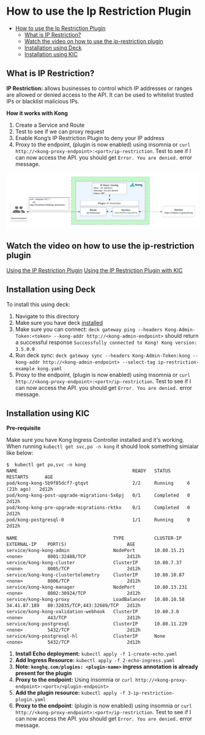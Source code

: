 # How to use the Ip Restriction Plugin

- [How to use the Ip Restriction Plugin](#how-to-use-the-ip-restriction-plugin)
  - [What is IP Restriction?](#what-is-ip-restriction)
  - [Watch the video on how to use the ip-restriction plugin](#watch-the-video-on-how-to-use-the-ip-restriction-plugin)
  - [Installation using Deck](#installation-using-deck)
  - [Installation using KIC](#installation-using-kic)

## What is IP Restriction?

**IP Restriction:** allows businesses to control which IP addresses or ranges are allowed or denied access to the API. It can be used to whitelist trusted IPs or blacklist malicious IPs.

**How it works with Kong**

1. Create a Service and Route
2. Test to see if we can proxy request
3. Enable Kong’s IP Restriction Plugin to deny your IP address
4. Proxy to the endpoint, (plugin is now enabled) using insomnia or `curl http://<kong-proxy-endpoint>:<port>/ip-restriction`. Test to see if I can now access the API. you should get `Error. You are denied.` error message.

![IP Restriction](./../../images/IP-Restriction.png)

## Watch the video on how to use the ip-restriction plugin

[Using the IP Restriction Plugin](https://youtu.be/jEwoLV4U1yA)
[Using the IP Restriction Plugin with KIC](https://youtu.be/4393zg7c1u4)

## Installation using Deck

To install this using deck:

1. Navigate to this directory
2. Make sure you have deck [installed](https://docs.konghq.com/deck/latest/installation/)
3. Make sure you can connect: `deck gateway ping --headers Kong-Admin-Token:<token> --kong-addr http://<kong-admin-endpoint>` should return a successful response `Successfully connected to Kong! Kong version:  3.5.0.0`
4. Run deck sync: `deck gateway sync --headers Kong-Admin-Token:kong --kong-addr http://<kong-admin-endpoint> --select-tag ip-restriction-example kong.yaml`
5. Proxy to the endpoint, (plugin is now enabled) using insomnia or `curl http://<kong-proxy-endpoint>:<port>/ip-restriction`. Test to see if I can now access the API. you should get `Error. You are denied.` error message.

## Installation using KIC

**Pre-requisite**

Make sure you have Kong Ingress Controller installed and it's working. When running  `kubectl get svc,po -n kong` it should look something simialar like below:

```
$  kubectl get po,svc -n kong
NAME                                          READY   STATUS      RESTARTS      AGE
pod/kong-kong-5b9f85dcf7-gtqvt                2/2     Running     6 (21h ago)   2d12h
pod/kong-kong-post-upgrade-migrations-5x6pj   0/1     Completed   0             2d12h
pod/kong-kong-pre-upgrade-migrations-rktkx    0/1     Completed   0             2d12h
pod/kong-postgresql-0                         1/1     Running     0             2d12h

NAME                                   TYPE           CLUSTER-IP     EXTERNAL-IP    PORT(S)                      AGE
service/kong-kong-admin                NodePort       10.80.15.21    <none>         8001:32488/TCP               2d12h
service/kong-kong-cluster              ClusterIP      10.80.7.37     <none>         8005/TCP                     2d12h
service/kong-kong-clustertelemetry     ClusterIP      10.80.10.87    <none>         8006/TCP                     2d12h
service/kong-kong-manager              NodePort       10.80.13.231   <none>         8002:30924/TCP               2d12h
service/kong-kong-proxy                LoadBalancer   10.80.10.58    34.41.87.189   80:32035/TCP,443:32689/TCP   2d12h
service/kong-kong-validation-webhook   ClusterIP      10.80.3.0      <none>         443/TCP                      2d12h
service/kong-postgresql                ClusterIP      10.80.11.229   <none>         5432/TCP                     2d12h
service/kong-postgresql-hl             ClusterIP      None           <none>         5432/TCP                     2d12h
```

1. **Install Echo deployment:** `kubectl apply -f 1-create-echo.yaml`
2. **Add Ingress Resource:** `kubectl apply -f 2-echo-ingress.yaml` 
3. **Note: `konghq.com/plugins: <plugin-name>` ingress annotation is already present for the plugin**
4. **Proxy to the endpoint:** Using insomnia or `curl http://<kong-proxy-endpoint>:<port>/<plugin-endpoint>`
5. **Add the plugin resource:** `kubectl apply -f 3-ip-restriction-plugin.yaml`
6. **Proxy to the endpoint**: (plugin is now enabled) using insomnia or `curl http://<kong-proxy-endpoint>:<port>/ip-restriction`. Test to see if I can now access the API. you should get `Error. You are denied.` error message.